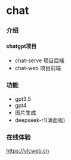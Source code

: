 # chat

### 介绍
#### chatgpt项目
- chat-serve  项目后端
- chat-web  项目前端

### 功能
- gpt3.5
- gpt4
- 图片生成
- deepseek-r1(满血版)

### 在线体验
https://ylcweb.cn
